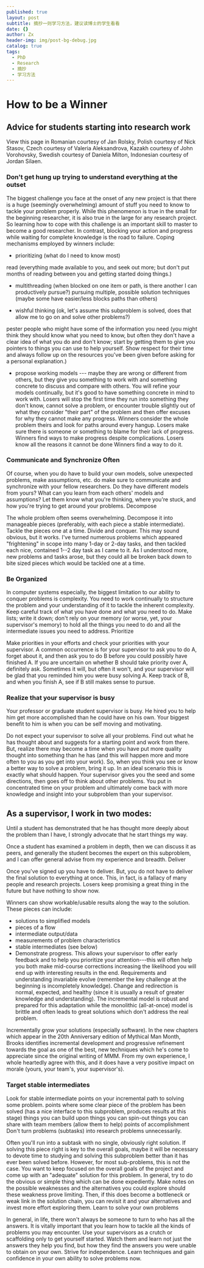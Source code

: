 ```yaml
---
published: true
layout: post
subtitle: 摘抄一则学习方法，建议读博士的学生看看
date: {}
author: Zx
header-img: img/post-bg-debug.jpg
catalog: true
tags:
  - PhD
  - Research
  - 摘抄
  - 学习方法
---
```



# How to be a Winner

## Advice for students starting into research work

View this page in Romanian courtesy of Jan Rolsky, Polish courtesy of Nick Stasov, Czech courtesy of Valeria Aleksandrova, Kazakh courtesy of John Vorohovsky, Swedish courtesy of Daniela Milton, Indonesian courtesy of Jordan Silaen.


### Don't get hung up trying to understand everything at the outset

The biggest challenge you face at the onset of any new project is that there is a huge (seemingly overwhelming) amount of stuff you need to know to tackle your problem properly. While this phenomenon is true in the small for the beginning researcher, it is also true in the large for any research project. So learning how to cope with this challenge is an important skill to master to become a good researcher. In contrast, blocking your action and progress while waiting for complete knowledge is the road to failure.
Coping mechanisms employed by winners include:

- prioritizing (what do I need to know most)

read (everything made available to you, and seek out more; but don't put months of reading between you and getting started doing things.)

- multithreading (when blocked on one item or path, is there another I can productively pursue?)
pursuing multiple, possible solution techniques (maybe some have easier/less blocks paths than others)

- wishful thinking (ok, let's assume this subproblem is solved, does that allow me to go on and solve other problems?)

pester people who might have some of the information you need (you might think they should know what you need to know, but often they don't have a clear idea of what you do and don't know; start by getting them to give you pointers to things you can use to help yourself. Show respect for their time and always follow up on the resources you've been given before asking for a personal explanation.)

- propose working models --- maybe they are wrong or different from others, but they give you something to work with and something concrete to discuss and compare with others. You will refine your models continually, but it's good to have something concrete in mind to work with.
Losers will stop the first time they run into something they don't know, cannot solve a problem, or encounter trouble slightly out of what they consider 
"their part" of the problem and then offer excuses for why they cannot make any progress.
Winners consider the whole problem theirs and look for paths around every hangup.
Losers make sure there is someone or something to blame for their lack of progress.
Winners find ways to make progress despite complications.
Losers know all the reasons it cannot be done
Winners find a way to do it.

### Communicate and Synchronize Often

Of course, when you do have to build your own models, solve unexpected problems, make assumptions, etc. do make sure to communicate and synchronize with your fellow researchers. Do they have different models from yours? What can you learn from each others' models and assumptions? Let them know what you're thinking, where you're stuck, and how you're trying to get around your problems.
Decompose

The whole problem often seems overwhelming. Decompose it into manageable pieces (preferably, with each piece a stable intermediate). Tackle the pieces one at a time. Divide and conquer.
This may sound obvious, but it works. I've turned numerous problems which appeared "frightening" in scope into many 1-day or 2-day tasks, and then tackled each nice, contained 1--2 day task as I came to it. As I understood more, new problems and tasks arose, but they could all be broken back down to bite sized pieces which would be tackled one at a time.

### Be Organized

In computer systems especially, the biggest limitation to our ability to conquer problems is complexity. You need to work continually to structure the problem and your understanding of it to tackle the inherent complexity. Keep careful track of what you have done and what you need to do. Make lists; write it down; don't rely on your memory (or worse, yet, your supervisor's memory) to hold all the things you need to do and all the intermediate issues you need to address.
Prioritize

Make priorities in your efforts and check your priorities with your supervisor. A common occurrence is for your supervisor to ask you to do A, forget about it, and then ask you to do B before you could possibly have finished A. If you are uncertain on whether B should take priority over A, definitely ask. Sometimes it will, but often it won't, and your supervisor will be glad that you reminded him you were busy solving A. Keep track of B, and when you finish A, see if B still makes sense to pursue.

### Realize that your supervisor is busy

Your professor or graduate student supervisor is busy. He hired you to help him get more accomplished than he could have on his own. Your biggest benefit to him is when you can be self moving and motivating.

Do not expect your supervisor to solve all your problems. Find out what he has thought about and suggests for a starting point and work from there. But, realize there may become a time when you have put more quality thought into something than he has (and this will happen more and more often to you as you get into your work). So, when you think you see or know a better way to solve a problem, bring it up. In an ideal scenario this is exactly what should happen. Your supervisor gives you the seed and some directions, then goes off to think about other problems. You put in concentrated time on your problem and ultimately come back with more knowledge and insight into your subproblem than your supervisor.

## As a supervisor, I work in two modes:

Until a student has demonstrated that he has thought more deeply about the problem than I have, I strongly advocate that he start things my way.

Once a student has examined a problem in depth, then we can discuss it as peers, and generally the student becomes the expert on this subproblem, and I can offer general advise from my experience and breadth.
Deliver

Once you've signed up you have to deliver. But, you do not have to deliver the final solution to everything at once. This, in fact, is a fallacy of many people and research projects.
Losers keep promising a great thing in the future but have nothing to show now.

Winners can show workable/usable results along the way to the solution. These pieces can include:

- solutions to simplified models
- pieces of a flow
- intermediate output/data
- measurements of problem characteristics
- stable intermediates (see below)
- Demonstrate progress. This allows your supervisor to offer early feedback and to help you prioritize your attention---this will often help you both make mid-course corrections increasing the likelihood you will end up with interesting results in the end. Requirements and understanding invariable evolve (remember the key challenge at the beginning is incompletely knowledge). Change and redirection is normal, expected, and healthy (since it is usually a result of greater knowledge and understanding). The incremental model is robust and prepared for this adaptation while the monolithic (all-at-once) model is brittle and often leads to great solutions which don't address the real problem.

Incrementally grow your solutions (especially software). In the new chapters which appear in the 20th Anniversary edition of Mythical Man Month, Brooks identifies incremental development and progressive refinement towards the goal as one of the best, new techniques which he's come to appreciate since the original writing of MMM. From my own experience, I whole heartedly agree with this, and it does have a very positive impact on morale (yours, your team's, your supervisor's).

### Target stable intermediates

Look for stable intermediate points on your incremental path to solving some problem.
points where some clear piece of the problem has been solved (has a nice interface to this subproblem, produces results at this stage)
things you can build upon
things you can spin-out
things you can share with team members (allow them to help)
points of accomplishment
Don't turn problems (subtasks) into research problems unnecessarily.

Often you'll run into a subtask with no single, obviously right solution. If solving this piece right is key to the overall goals, maybe it will be necessary to devote time to studying and solving this subproblem better than it has ever been solved before. However, for most sub-problems, this is not the case. You want to keep focused on the overall goals of the project and come up with an "adequate" solution for this problem. In general, try to do the obvious or simple thing which can be done expediently. Make notes on the possible weaknesses and the alternatives you could explore should these weakness prove limiting. Then, if this does become a bottleneck or weak link in the solution chain, you can revisit it and your alternatives and invest more effort exploring them.
Learn to solve your own problems

In general, in life, there won't always be someone to turn to who has all the answers. It is vitally important that you learn how to tackle all the kinds of problems you may encounter. Use your supervisors as a crutch or scaffolding only to get yourself started. Watch them and learn not just the answers they help you find, but how they find the answers you were unable to obtain on your own. Strive for independence. Learn techniques and gain confidence in your own ability to solve problems now.

